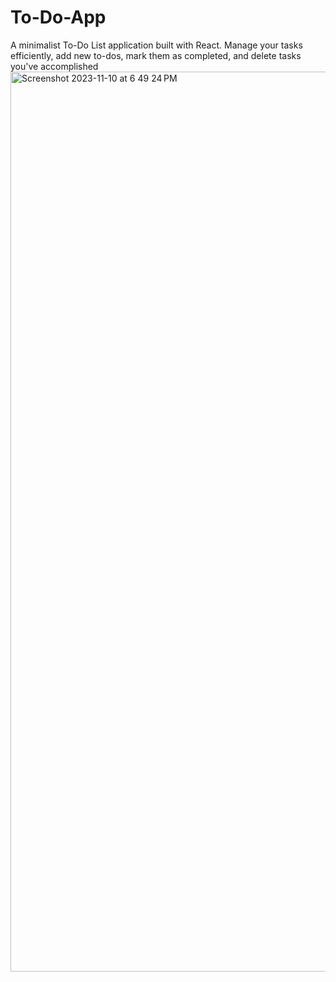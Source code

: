 # To-Do-App
A minimalist To-Do List application built with React. Manage your tasks efficiently, add new to-dos, mark them as completed, and delete tasks you've accomplished
<img width="1440" alt="Screenshot 2023-11-10 at 6 49 24 PM" src="https://github.com/ChristopherOlivo/To-Do-App/assets/149219728/edc124c5-22bf-4ec6-8f21-b43df850a713">
